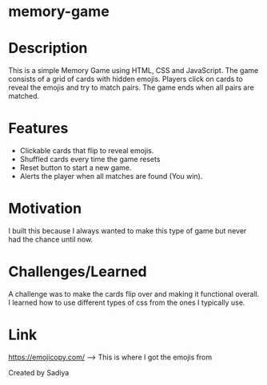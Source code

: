 # memory-game

# Description
This is a simple Memory Game using HTML, CSS and JavaScript.
The game consists of a grid of cards with hidden emojis. 
Players click on cards to reveal the emojis and try to match pairs. 
The game ends when all pairs are matched.

# Features
- Clickable cards that flip to reveal emojis.
- Shuffled cards every time the game resets
- Reset button to start a new game.
- Alerts the player when all matches are found (You win).

# Motivation
I built this because I always wanted to make this type of game but never had the chance until now.

# Challenges/Learned
A challenge was to make the cards flip over and making it functional overall.
I learned how to use different types of css from the ones I typically use.

# Link
https://emojicopy.com/ --> This is where I got the emojis from

Created by Sadiya
